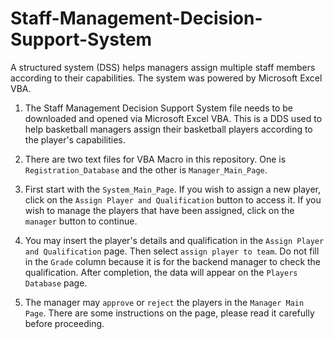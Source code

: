 # Staff-Management-Decision-Support-System
A structured system (DSS) helps managers assign multiple staff members according to their capabilities.
The system was powered by Microsoft Excel VBA.


  1. The Staff Management Decision Support System file needs to be downloaded and opened via Microsoft Excel VBA.
This is a DDS used to help basketball managers assign their basketball players according to the player's capabilities.

  2. There are two text files for VBA Macro in this repository. One is `Registration_Database` and the other is `Manager_Main_Page`.

  3. First start with the `System_Main_Page`.
     If you wish to assign a new player, click on the `Assign Player and Qualification` button to access it. If you wish to manage the players that have been assigned, click on the `manager` button to continue.

  4. You may insert the player's details and qualification in the  `Assign Player and Qualification` page. Then select `assign player to team`. Do not fill in the `Grade` column because it is for the backend manager to check the qualification. After completion, the data will appear on the `Players Database` page.

  5. The manager may `approve` or `reject` the players in the `Manager Main Page`. There are some instructions on the page, please read it carefully before proceeding.
